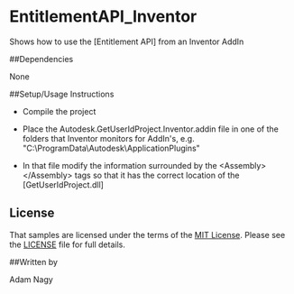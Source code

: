 EntitlementAPI_Inventor
==========

Shows how to use the [Entitlement API] from an Inventor AddIn

##Dependencies

None

##Setup/Usage Instructions

* Compile the project

* Place the Autodesk.GetUserIdProject.Inventor.addin file in one of the folders that Inventor monitors for AddIn's, e.g. "C:\ProgramData\Autodesk\ApplicationPlugins" 

* In that file modify the information surrounded by the &lt;Assembly&gt;&lt;/Assembly&gt; tags so that it has the correct location of the [GetUserIdProject.dll]

## License

That samples are licensed under the terms of the [MIT License](http://opensource.org/licenses/MIT). Please see the [LICENSE](LICENSE) file for full details.

##Written by 

Adam Nagy

